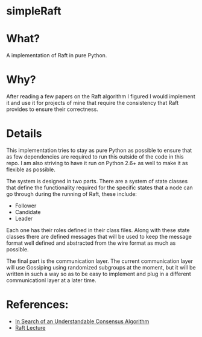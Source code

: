 simpleRaft
==========

What?
=====
A implementation of Raft in pure Python. 

Why?
====
After reading a few papers on the Raft algorithm I figured I would implement it and use it for projects of mine that require the 
consistency that Raft provides to ensure their correctness.

Details
=======

This implementation tries to stay as pure Python as possible to ensure that as few dependencies are required to run this outside of the code in this repo.
I am also striving to have it run on Python 2.6+ as well to make it as flexible as possible. 

The system is designed in two parts. There are a system of state classes that define the functionality required for the specific states that a node can
go through during the running of Raft, these include:

* Follower
* Candidate
* Leader

Each one has their roles defined in their class files. Along with these state classes there are defined messages that will be used to keep the 
message format well defined and abstracted from the wire format as much as possible. 

The final part is the communication layer. The current communication layer will use Gossiping using randomized subgroups at the moment, but it will
be written in such a way so as to be easy to implement and plug in a different communicationl layer at a later time.

References:
==========
* [In Search of an Understandable Consensus Algorithm](https://ramcloud.stanford.edu/wiki/download/attachments/11370504/raft.pdf)
* [Raft Lecture](http://www.youtube.com/watch?v=YbZ3zDzDnrw)
